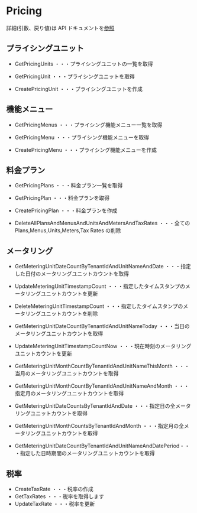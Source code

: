 # Pricing

詳細(引数、戻り値)は API ドキュメントを[参照](https://docs.saasus.io/reference/getpricingunits)

## プライシングユニット

- GetPricingUnits ・・・プライシングユニットの一覧を取得

- GetPricingUnit ・・・プライシングユニットを取得
- CreatePricingUnit ・・・プライシングユニットを作成

## 機能メニュー

- GetPricingMenus ・・・プライシング機能メニュー一覧を取得

- GetPricingMenu ・・・プライシング機能メニューを取得
- CreatePricingMenu ・・・プライシング機能メニューを作成

## 料金プラン

- GetPricingPlans ・・・料金プラン一覧を取得

- GetPricingPlan ・・・料金プランを取得
- CreatePricingPlan ・・・料金プランを作成

- DeleteAllPlansAndMenusAndUnitsAndMetersAndTaxRates ・・・全ての Plans,Menus,Units,Meters,Tax Rates の削除

## メータリング

- GetMeteringUnitDateCountByTenantIdAndUnitNameAndDate ・・・指定した日付のメータリングユニットカウントを取得
- UpdateMeteringUnitTimestampCount ・・・指定したタイムスタンプのメータリングユニットカウントを更新
- DeleteMeteringUnitTimestampCount ・・・指定したタイムスタンプのメータリングユニットカウントを削除

- GetMeteringUnitDateCountByTenantIdAndUnitNameToday ・・・当日のメータリングユニットカウントを取得
- UpdateMeteringUnitTimestampCountNow ・・・現在時刻のメータリングユニットカウントを更新

- GetMeteringUnitMonthCountByTenantIdAndUnitNameThisMonth ・・・当月のメータリングユニットカウントを取得
- GetMeteringUnitMonthCountByTenantIdAndUnitNameAndMonth ・・・指定月のメータリングユニットカウントを取得

- GetMeteringUnitDateCountsByTenantIdAndDate ・・・指定日の全メータリングユニットカウントを取得
- GetMeteringUnitMonthCountsByTenantIdAndMonth ・・・指定月の全メータリングユニットカウントを取得
- GetMeteringUnitDateCountByTenantIdAndUnitNameAndDatePeriod・・・指定した日時期間のメータリングユニットカウントを取得

## 税率

- CreateTaxRate ・・・税率の作成
- GetTaxRates ・・・税率を取得します
- UpdateTaxRate ・・・税率を更新
